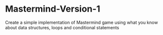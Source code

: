 # Mastermind-Version-1
 Create a simple implementation of Mastermind game using what you know about data structures, loops and conditional statements
